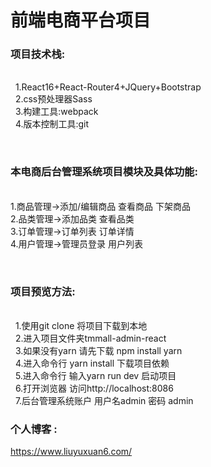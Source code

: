 # 前端电商平台项目

<h3>项目技术栈:</h3><br/>
    1.React16+React-Router4+JQuery+Bootstrap<br/>
    2.css预处理器Sass<br/>
    3.构建工具:webpack<br/>
    4.版本控制工具:git<br/>
    
<br/><h3>本电商后台管理系统项目模块及具体功能:</h3><br/>
    1.商品管理->添加/编辑商品 查看商品 下架商品<br/>
    2.品类管理->添加品类 查看品类<br/>
    3.订单管理->订单列表 订单详情<br/>
    4.用户管理->管理员登录 用户列表<br/>

<br/><h3>项目预览方法:</h3><br/>
    1.使用git clone 将项目下载到本地<br/>
    2.进入项目文件夹tmmall-admin-react<br/>
    3.如果没有yarn 请先下载 npm install yarn <br/>
    4.进入命令行 yarn install 下载项目依赖<br/>
    5.进入命令行 输入yarn run dev 启动项目<br/>
    6.打开浏览器 访问http://localhost:8086<br/>
    7.后台管理系统账户 用户名admin 密码 admin
    
 
<h3>个人博客 :</h3> 

https://www.liuyuxuan6.com/
